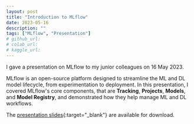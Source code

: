 ```yaml
---
layout: post
title: "Introduction to MLflow"
date: 2023-05-16
description: ""
tags: ["MLflow", "Presentation"]
# github_url:
# colab_url:
# kaggle_url:
---
```


I gave a presentation on MLflow to my junior colleagues on 16 May 2023.

MLflow is an open-source platform designed to streamline the ML and DL model lifecycle, from experimentation to deployment. In this presentation, I covered MLflow's core components, that are **Tracking**, **Projects**, **Models**, and **Model Registry**, and demonstrated how they help manage ML and DL workflows.

The [presentation slides](/assets/files/2023-05-16_presentation_mlflow_intro/presentation.pdf){:target="_blank"} are available for download.

